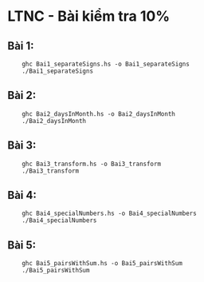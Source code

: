 # LTNC - Bài kiểm tra 10%

## Bài 1:
```
    ghc Bai1_separateSigns.hs -o Bai1_separateSigns
    ./Bai1_separateSigns
```
## Bài 2:
```
    ghc Bai2_daysInMonth.hs -o Bai2_daysInMonth
    ./Bai2_daysInMonth
```
## Bài 3:
```
    ghc Bai3_transform.hs -o Bai3_transform
    ./Bai3_transform
```
## Bài 4:
```
    ghc Bai4_specialNumbers.hs -o Bai4_specialNumbers
    ./Bai4_specialNumbers
```
## Bài 5:
```
    ghc Bai5_pairsWithSum.hs -o Bai5_pairsWithSum
    ./Bai5_pairsWithSum
```